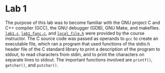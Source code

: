 # Lab 1

The purpose of this lab was to become familiar with the GNU project C and C++
compiler (GCC), the GNU debugger (GDB), GNU Make, and makefiles.
[`lab1.c`](lab1.c), [`lab1_func.c`](lab1_func.c), and
[`local_file.h`](local_file.h) were provided by the course instructor. The C
source code was passed as operands to `gcc` to create an executable file, which
ran a program that used functions of the stdio.h header file of the C standard
library to print a description of the program to stdout, to read characters from
stdin, and to print the characters on separate lines to stdout. The important
functions involved are `printf()`, `getchar()`, and `putchar()`.
